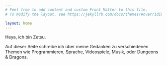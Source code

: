 ```yaml
---
# Feel free to add content and custom Front Matter to this file.
# To modify the layout, see https://jekyllrb.com/docs/themes/#overriding-theme-defaults

layout: home
---
```


Heya, ich bin Zetsu.

Auf dieser Seite schreibe ich über meine Gedanken zu verschiedenen Themen wie Programmieren, Sprache, Videospiele, Musik,
oder Dungeons & Dragons.